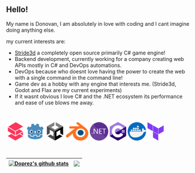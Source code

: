 ## Hello!
My name is Donovan, I am absolutely in love with coding and I cant imagine doing anything else.

my current interests are:
- [Stride3d](https://www.stride3d.net/) a completely open source primarily C# game engine!
- Backend development, currently working for a company creating web APIs mostly in C# and DevOps automations.
- DevOps because who doesnt love having the power to create the web with a single command in the command line!
- Game dev as a hobby with any engine that interests me. (Stride3d, Godot and Flax are my current experiments)
- If it wasnt obvious I love C# and the .NET ecosystem its performance and ease of use blows me away.

<br />

[<img height="50" alt="Stride" src="stride.png">](https://www.stride3d.net/)
[<img height="50" alt="godot" src="godot.png">](https://godotengine.org/)
[<img height="50" alt="unity" src="unity.png">](https://unity.com/)
[<img height="50" alt="blender" src="blender.png">](https://www.blender.org/)
[<img height="50" alt=".NET" src="dotnet.png">](https://dotnet.microsoft.com/en-us/)
[<img height="50" alt="chsarp" src="csharp.png">](https://learn.microsoft.com/en-us/dotnet/csharp/)
[<img height="50" alt="docker" src="docker.png">](https://hub.docker.com/search?q=)
[<img height="50" alt="terraform" src="terraform.png">](https://www.terraform.io/)

<br />

| <a href="https://github.com/anuraghazra/github-readme-stats"><img align="center" src="https://github-readme-stats.vercel.app/api?username=Doprez&show_icons=true&count_private=true&theme=onedark&hide_border=true&hide=issues,contribs&hide_rank=true" alt="Doprez's github stats" /></a> | <img align="center" src="https://github-readme-stats.vercel.app/api/top-langs/?username=Doprez&layout=compact&theme=onedark&hide_border=true" /></a> |
| ------------- | ------------- |
